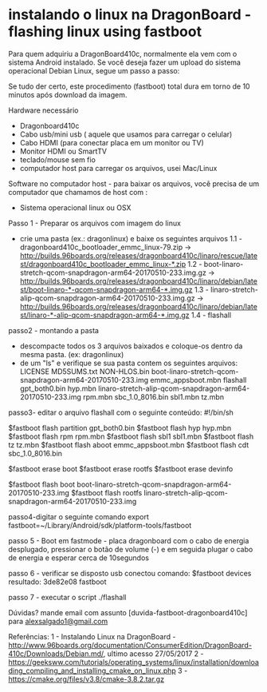 # instalando o linux na DragonBoard - flashing linux using fastboot
Para quem adquiriu a DragonBoard410c, normalmente ela vem com o sistema Android instalado. Se você deseja fazer um upload do sistema operacional Debian Linux, segue um passo a passo:

Se tudo der certo, este procedimento (fastboot) total dura em torno de 10 minutos após download da imagem.

Hardware necessário
- Dragonboard410c
- Cabo usb/mini usb ( aquele que usamos para carregar o celular)
- Cabo HDMI (para conectar placa em um monitor ou TV)
- Monitor HDMI ou SmartTV
- teclado/mouse sem fio
- computador host para carregar os arquivos, usei Mac/Linux

Software no computador host - para baixar os arquivos, você precisa de um computador que chamamos de host com :
- Sistema operacional linux ou OSX 

Passo 1 - Preparar os arquivos com imagem do linux
- crie uma pasta (ex.: dragonlinux) e baixe os seguintes arquivos
1.1 - dragonboard410c_bootloader_emmc_linux-79.zip -> http://builds.96boards.org/releases/dragonboard410c/linaro/rescue/latest/dragonboard410c_bootloader_emmc_linux-*.zip
1.2 - boot-linaro-stretch-qcom-snapdragon-arm64-20170510-233.img.gz -> http://builds.96boards.org/releases/dragonboard410c/linaro/debian/latest/boot-linaro-*-qcom-snapdragon-arm64-*.img.gz
1.3 - linaro-stretch-alip-qcom-snapdragon-arm64-20170510-233.img.gz -> http://builds.96boards.org/releases/dragonboard410c/linaro/debian/latest/linaro-*-alip-qcom-snapdragon-arm64-*.img.gz
1.4 - flashall

passo2 - montando a pasta
- descompacte todos os 3 arquivos baixados e coloque-os dentro da mesma pasta. (ex: dragonlinux)
- de um "ls" e verifique se sua pasta contem os seguintes arquivos: 
LICENSE
MD5SUMS.txt
NON-HLOS.bin
boot-linaro-stretch-qcom-snapdragon-arm64-20170510-233.img
emmc_appsboot.mbn
flashall
gpt_both0.bin
hyp.mbn
linaro-stretch-alip-qcom-snapdragon-arm64-20170510-233.img
rpm.mbn
sbc_1.0_8016.bin
sbl1.mbn
tz.mbn

passo3- editar o arquivo flashall com o seguinte conteúdo:
#!/bin/sh

$fastboot flash partition gpt_both0.bin
$fastboot flash hyp hyp.mbn
$fastboot flash rpm rpm.mbn
$fastboot flash sbl1 sbl1.mbn
$fastboot flash tz tz.mbn
$fastboot flash aboot emmc_appsboot.mbn
$fastboot flash cdt sbc_1.0_8016.bin

$fastboot erase boot
$fastboot erase rootfs
$fastboot erase devinfo

$fastboot flash boot boot-linaro-stretch-qcom-snapdragon-arm64-20170510-233.img
$fastboot flash rootfs linaro-stretch-alip-qcom-snapdragon-arm64-20170510-233.img


passo4-digitar o seguinte comando
export fastboot=~/Library/Android/sdk/platform-tools/fastboot 

passo 5 - Boot em fastmode - placa dragonboard
com o cabo de energia desplugado, pressionar o botão de volume (-) e em seguida plugar o cabo de energia e esperar cerca de 10segundos

passo 6 - verificar se disposto usb conectou
comando: $fastboot devices
resultado: 3de82e08	fastboot

passo 7 - executar o script
./flashall 


Dúvidas?
mande email com assunto [duvida-fastboot-dragonboard410c] para alexsalgado1@gmail.com

Referências:
1 - Instalando Linux na DragonBoard - http://www.96boards.org/documentation/ConsumerEdition/DragonBoard-410c/Downloads/Debian.md/, ultimo acesso 27/05/2017
2 - https://geeksww.com/tutorials/operating_systems/linux/installation/downloading_compiling_and_installing_cmake_on_linux.php
3 - https://cmake.org/files/v3.8/cmake-3.8.2.tar.gz

